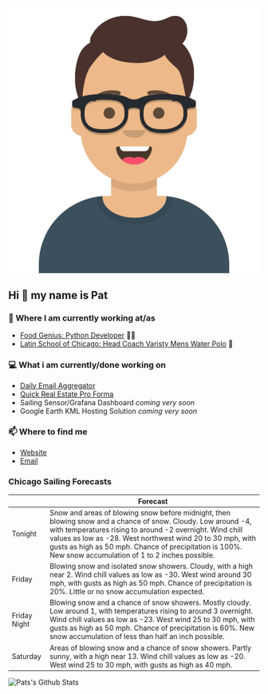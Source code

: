 [![Social banner for p-j-falconer](https://raw.githubusercontent.com/P-J-FALCONER/P-J-FALCONER/master/assets/avataaars.svg)](https://patfalconer.com/)
## Hi :wave: my name is Pat

### 💼 Where I am currently working at/as
- [Food Genius: Python Developer](https://getfoodgenius.com/) 🍔🐍
- [Latin School of Chicago: Head Coach Varisty Mens Water Polo](https://www.latinschool.org/) 🤽


### 💻 What i am currently/done working on
 - [Daily Email Aggregator](https://github.com/P-J-FALCONER/dott_daily_mail)
 - [Quick Real Estate Pro Forma](https://github.com/P-J-FALCONER/henry)
 - Sailing Sensor/Grafana Dashboard *coming very soon*
 - Google Earth KML Hosting Solution *coming very soon*

### 📫 Where to find me
 - [Website](https://patfalconer.com/)
 - [Email](mailto:patrick.j.falconer@gmail.com)


### Chicago Sailing Forecasts
|   | Forecast  |
|---|---|
| Tonight | Snow and areas of blowing snow before midnight, then blowing snow and a chance of snow. Cloudy. Low around -4, with temperatures rising to around -2 overnight. Wind chill values as low as -28. West northwest wind 20 to 30 mph, with gusts as high as 50 mph. Chance of precipitation is 100%. New snow accumulation of 1 to 2 inches possible. |
| Friday | Blowing snow and isolated snow showers. Cloudy, with a high near 2. Wind chill values as low as -30. West wind around 30 mph, with gusts as high as 50 mph. Chance of precipitation is 20%. Little or no snow accumulation expected. |
| Friday Night | Blowing snow and a chance of snow showers. Mostly cloudy. Low around 1, with temperatures rising to around 3 overnight. Wind chill values as low as -23. West wind 25 to 30 mph, with gusts as high as 50 mph. Chance of precipitation is 60%. New snow accumulation of less than half an inch possible. |
| Saturday | Areas of blowing snow and a chance of snow showers. Partly sunny, with a high near 13. Wind chill values as low as -20. West wind 25 to 30 mph, with gusts as high as 40 mph. |

![Pats's Github Stats](https://github-readme-stats.vercel.app/api?username=p-j-falconer&show_icons=true&theme=radical)
